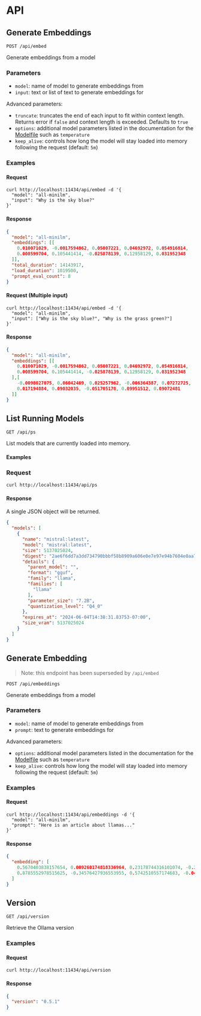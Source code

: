 # API

## Generate Embeddings

```
POST /api/embed
```

Generate embeddings from a model

### Parameters

- `model`: name of model to generate embeddings from
- `input`: text or list of text to generate embeddings for

Advanced parameters:

- `truncate`: truncates the end of each input to fit within context length. Returns error if `false` and context length is exceeded. Defaults to `true`
- `options`: additional model parameters listed in the documentation for the [Modelfile](./modelfile.md#valid-parameters-and-values) such as `temperature`
- `keep_alive`: controls how long the model will stay loaded into memory following the request (default: `5m`)

### Examples

#### Request

```shell
curl http://localhost:11434/api/embed -d '{
  "model": "all-minilm",
  "input": "Why is the sky blue?"
}'
```

#### Response

```json
{
  "model": "all-minilm",
  "embeddings": [[
    0.010071029, -0.0017594862, 0.05007221, 0.04692972, 0.054916814,
    0.008599704, 0.105441414, -0.025878139, 0.12958129, 0.031952348
  ]],
  "total_duration": 14143917,
  "load_duration": 1019500,
  "prompt_eval_count": 8
}
```

#### Request (Multiple input)

```shell
curl http://localhost:11434/api/embed -d '{
  "model": "all-minilm",
  "input": ["Why is the sky blue?", "Why is the grass green?"]
}'
```

#### Response

```json
{
  "model": "all-minilm",
  "embeddings": [[
    0.010071029, -0.0017594862, 0.05007221, 0.04692972, 0.054916814,
    0.008599704, 0.105441414, -0.025878139, 0.12958129, 0.031952348
  ],[
    -0.0098027075, 0.06042469, 0.025257962, -0.006364387, 0.07272725,
    0.017194884, 0.09032035, -0.051705178, 0.09951512, 0.09072481
  ]]
}
```

## List Running Models
```
GET /api/ps
```

List models that are currently loaded into memory.

#### Examples

### Request

```shell
curl http://localhost:11434/api/ps
```

#### Response

A single JSON object will be returned.

```json
{
  "models": [
    {
      "name": "mistral:latest",
      "model": "mistral:latest",
      "size": 5137025024,
      "digest": "2ae6f6dd7a3dd734790bbbf58b8909a606e0e7e97e94b7604e0aa7ae4490e6d8",
      "details": {
        "parent_model": "",
        "format": "gguf",
        "family": "llama",
        "families": [
          "llama"
        ],
        "parameter_size": "7.2B",
        "quantization_level": "Q4_0"
      },
      "expires_at": "2024-06-04T14:38:31.83753-07:00",
      "size_vram": 5137025024
    }
  ]
}
```

## Generate Embedding

> Note: this endpoint has been superseded by `/api/embed`

```
POST /api/embeddings
```

Generate embeddings from a model

### Parameters

- `model`: name of model to generate embeddings from
- `prompt`: text to generate embeddings for

Advanced parameters:

- `options`: additional model parameters listed in the documentation for the [Modelfile](./modelfile.md#valid-parameters-and-values) such as `temperature`
- `keep_alive`: controls how long the model will stay loaded into memory following the request (default: `5m`)

### Examples

#### Request

```shell
curl http://localhost:11434/api/embeddings -d '{
  "model": "all-minilm",
  "prompt": "Here is an article about llamas..."
}'
```

#### Response

```json
{
  "embedding": [
    0.5670403838157654, 0.009260174818336964, 0.23178744316101074, -0.2916173040866852, -0.8924556970596313,
    0.8785552978515625, -0.34576427936553955, 0.5742510557174683, -0.04222835972905159, -0.137906014919281
  ]
}
```

## Version

```
GET /api/version
```

Retrieve the Ollama version

### Examples

#### Request

```shell
curl http://localhost:11434/api/version
```

#### Response

```json
{
  "version": "0.5.1"
}
```


